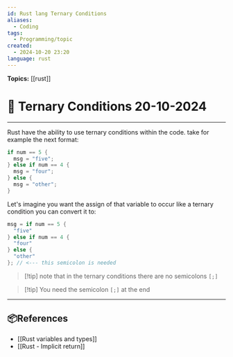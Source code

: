 ```yaml
---
id: Rust lang Ternary Conditions
aliases:
  - Coding
tags:
  - Programming/topic
created:
  - 2024-10-20 23:20
language: rust
---
```


**Topics:** [[rust]]

# 📃 Ternary Conditions 20-10-2024

---

Rust have the ability to use ternary conditions within the code. take for example the next format:

```rust
if num == 5 {
  msg = "five";
} else if num == 4 {
  msg = "four";
} else {
  msg = "other";
}
```

Let's imagine you want the assign of that variable to occur like a ternary condition you can convert it to:

```rust
msg = if num == 5 {
  "five"
} else if num == 4 {
  "four"
} else {
  "other"
}; // <--- this semicolon is needed
```

> [!tip] note that in the ternary conditions there are no semicolons `[;]`

> [!tip] You need the semicolon `[;]` at the end


---

## 📦References 

- [[Rust variables and types]]
- [[Rust - Implicit return]]
